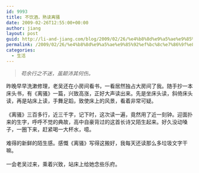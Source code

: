 ```yaml
---
id: 9993
title: 不饮酒，熟读离骚
date: 2009-02-26T12:55:00+00:00
author: jiang
layout: post
guid: http://li-and-jiang.com/blog/2009/02/26/%e4%b8%8d%e9%a5%ae%e9%85%92%ef%bc%8c%e7%86%9f%e8%af%bb%e7%a6%bb%e9%aa%9a/
permalink: /2009/02/26/%e4%b8%8d%e9%a5%ae%e9%85%92%ef%bc%8c%e7%86%9f%e8%af%bb%e7%a6%bb%e9%aa%9a/
categories:
  - 生活
---
```

<blockquote dir="ltr" style="margin-right:0px">
  <div>
    <font face="Arial"><em>苟余行之不迷，虽颠沛其何伤。</em></font>
  </div>
</blockquote>

<div>
  <font face="Arial">昨晚早早洗漱修理，老吴还在小房间看书，一看居然独占大房间了我。随手抄一本床头书，有《离骚》一篇，兴致高涨，正好大声读出来。先是坐床头读，斜倚床头读，再是站床上读，手舞足蹈，致使床上的风景，看着非常可疑。</font>
</div>

<div>
   
</div>

<div>
  <font face="Arial">《离骚》三百多行，近三千字，记下时，这次读一遍，竟然用了近一刻钟。迎面扑来的生字，呼呼不觉的典故，高中自豪背过的这首长诗又陌生起来。好久没动嗓子，一圈下来，赶紧喝一大杯水，噫。</font>
</div>

<div>
   
</div>

<div>
  <font face="Arial">难得的新鲜的陌生感。感慨《离骚》写得这搬好，我每天还读那么多垃圾文字干嘛。</font>
</div>

<div>
  <font face="Arial"></font> 
</div>

<div>
  <font face="Arial">一会老吴过来，乘着兴致，站床上给她念些乐府。</font>
</div>